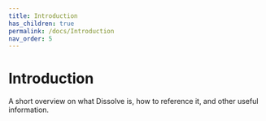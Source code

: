 ```yaml
---
title: Introduction
has_children: true
permalink: /docs/Introduction
nav_order: 5
---
```

# Introduction

A short overview on what Dissolve is, how to reference it, and other useful information.
